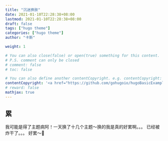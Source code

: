 ```yaml
---
title: "沉迷换肤"
date: 2021-01-10T22:28:38+08:00
lastmod: 2021-01-10T22:28:38+08:00
draft: false
tags: ["hugo theme"]
categories: ["hugo theme"]
author: "卡斯"

weight: 1

# You can also close(false) or open(true) something for this content.
# P.S. comment can only be closed
# comment: false
# toc: false

# You can also define another contentCopyright. e.g. contentCopyright: "This is another copyright."
contentCopyright: '<a href="https://github.com/gohugoio/hugoBasicExample" rel="noopener" target="_blank">See origin</a>'
# reward: false
mathjax: true
---
```



##  累

我可能是得了主题病阿！一天换了十几个主题～换的我是真的好累啊。。。
已经被炸干了。。。
好累～🐶
